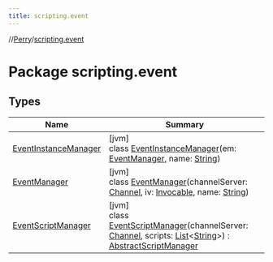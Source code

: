 ```yaml
---
title: scripting.event
---
```

//[Perry](../../index.html)/[scripting.event](index.html)



# Package scripting.event



## Types


| Name | Summary |
|---|---|
| [EventInstanceManager](-event-instance-manager/index.html) | [jvm]<br>class [EventInstanceManager](-event-instance-manager/index.html)(em: [EventManager](-event-manager/index.html), name: [String](https://kotlinlang.org/api/latest/jvm/stdlib/kotlin/-string/index.html)) |
| [EventManager](-event-manager/index.html) | [jvm]<br>class [EventManager](-event-manager/index.html)(channelServer: [Channel](../net.server.channel/-channel/index.html), iv: [Invocable](https://docs.oracle.com/javase/8/docs/api/javax/script/Invocable.html), name: [String](https://kotlinlang.org/api/latest/jvm/stdlib/kotlin/-string/index.html)) |
| [EventScriptManager](-event-script-manager/index.html) | [jvm]<br>class [EventScriptManager](-event-script-manager/index.html)(channelServer: [Channel](../net.server.channel/-channel/index.html), scripts: [List](https://kotlinlang.org/api/latest/jvm/stdlib/kotlin.collections/-list/index.html)&lt;[String](https://kotlinlang.org/api/latest/jvm/stdlib/kotlin/-string/index.html)&gt;) : [AbstractScriptManager](../scripting/-abstract-script-manager/index.html) |

